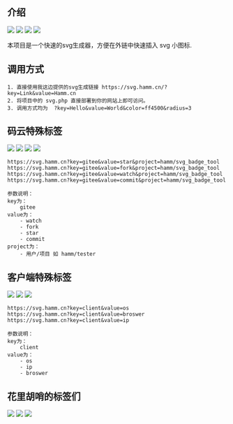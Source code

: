 
<h2>介绍</h2>
<img src="https://svg.hamm.cn?key=gitee&value=star&project=hamm/svg_badge_tool">
<img src="https://svg.hamm.cn?key=gitee&value=fork&project=hamm/svg_badge_tool">
<img src="https://svg.hamm.cn?key=gitee&value=watch&project=hamm/svg_badge_tool">
<img src="https://svg.hamm.cn?key=gitee&value=commit&project=hamm/svg_badge_tool">

本项目是一个快速的svg生成器，方便在外链中快速插入 svg 小图标.

<h2>调用方式</h2>

```
1. 直接使用我这边提供的svg生成链接 https://svg.hamm.cn/?key=Link&value=Hamm.cn
2. 将项目中的 svg.php 直接部署到你的网站上即可访问。
3. 调用方式均为  ?key=Hello&value=World&color=ff4500&radius=3
```

## 码云特殊标签
<img src="https://svg.hamm.cn?key=gitee&value=star&project=hamm/svg_badge_tool">
<img src="https://svg.hamm.cn?key=gitee&value=fork&project=hamm/svg_badge_tool">
<img src="https://svg.hamm.cn?key=gitee&value=watch&project=hamm/svg_badge_tool">
<img src="https://svg.hamm.cn?key=gitee&value=commit&project=hamm/svg_badge_tool">

```
https://svg.hamm.cn?key=gitee&value=star&project=hamm/svg_badge_tool
https://svg.hamm.cn?key=gitee&value=fork&project=hamm/svg_badge_tool
https://svg.hamm.cn?key=gitee&value=watch&project=hamm/svg_badge_tool
https://svg.hamm.cn?key=gitee&value=commit&project=hamm/svg_badge_tool

参数说明：
key为：
    gitee
value为：
    - watch
    - fork
    - star
    - commit
project为：
    - 用户/项目 如 hamm/tester
```


## 客户端特殊标签
<img src="https://svg.hamm.cn?key=client&value=os">
<img src="https://svg.hamm.cn?key=client&value=broswer">
<img src="https://svg.hamm.cn?key=client&value=ip">

```
https://svg.hamm.cn?key=client&value=os
https://svg.hamm.cn?key=client&value=broswer
https://svg.hamm.cn?key=client&value=ip

参数说明：
key为：
    client
value为：
    - os
    - ip
    - broswer
```

## 花里胡哨的标签们

<img src="https://svg.hamm.cn/?key=芬&value=必得&color=ff4500&radius=3"/></h5>
<img src="https://svg.hamm.cn?key=码云&value=Gitee.com">
<img src="https://svg.hamm.cn?key=博客&value=Hamm.cn">
